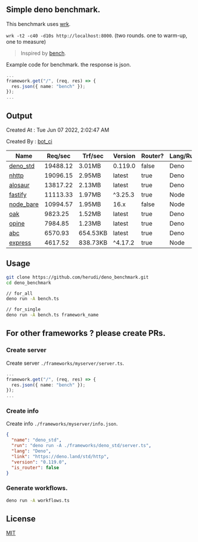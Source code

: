 ## Simple deno benchmark.
This benchmark uses [wrk](https://github.com/wg/wrk).

`wrk -t2 -c40 -d10s http://localhost:8000`. (two rounds. one to warm-up, one to measure)

> Inspired by [bench](https://github.com/denosaurs/bench).

Example code for benchmark. the response is json.
```ts
...
framework.get("/", (req, res) => {
  res.json({ name: "bench" });
});
...
```

## Output
Created At : Tue Jun 07 2022, 2:02:47 AM

Created By : [bot_ci](https://github.com/herudi/deno_benchmarks/commits?author=github-actions%5Bbot%5D)

|Name|Req/sec|Trf/sec|Version|Router?|Lang/Runtime|
|----|----|----|----|----|----|
|[deno_std](https://deno.land/std/http)|19488.12|3.01MB|0.119.0|false|Deno|
|[nhttp](https://github.com/nhttp/nhttp)|19096.15|2.95MB|latest|true|Deno|
|[alosaur](https://github.com/alosaur/alosaur)|13817.22|2.13MB|latest|true|Deno|
|[fastify](https://github.com/fastify/fastify)|11113.33|1.97MB|^3.25.3|true|Node|
|[node_bare](https://nodejs.org)|10994.57|1.95MB|16.x|false|Node|
|[oak](https://github.com/oakserver/oak)|9823.25|1.52MB|latest|true|Deno|
|[opine](https://github.com/cmorten/opine)|7984.85|1.23MB|latest|true|Deno|
|[abc](https://deno.land/x/abc)|6570.93|654.53KB|latest|true|Deno|
|[express](https://github.com/expressjs/express)|4617.52|838.73KB|^4.17.2|true|Node|


## Usage
```bash
git clone https://github.com/herudi/deno_benchmark.git
cd deno_benchmark

// for_all
deno run -A bench.ts

// for_single
deno run -A bench.ts framework_name
```
## For other frameworks ? please create PRs.
### Create server
Create server `./frameworks/myserver/server.ts`.
```ts
...
framework.get("/", (req, res) => {
  res.json({ name: "bench" });
});
...
```
### Create info
Create info `./frameworks/myserver/info.json`.
```json
{
  "name": "deno_std",
  "run": "deno run -A ./frameworks/deno_std/server.ts",
  "lang": "Deno",
  "link": "https://deno.land/std/http",
  "version": "0.119.0",
  "is_router": false
}
```
### Generate workflows.
```bash
deno run -A workflows.ts
```
## License

[MIT](LICENSE)

